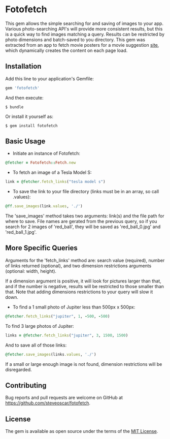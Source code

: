 # Fotofetch

This gem allows the simple searching for and saving of images to your app. Various photo-searching API's will provide more consistent results, but this is a quick way to find images matching a query. Results can be restricted by photo dimensions and batch-saved to you directory. This gem was extracted from an app to fetch movie posters for a movie suggestion [site](http://www.nonshittymovies.com), which dynamically creates the content on each page load.

## Installation

Add this line to your application's Gemfile:

```ruby
gem 'fotofetch'
```

And then execute:

    $ bundle

Or install it yourself as:

    $ gem install fotofetch

## Basic Usage  

- Initiate an instance of Fotofetch:  
```ruby
@fetcher = Fotofetch::Fetch.new
```
- To fetch an image of a Tesla Model S:
```ruby
link = @fetcher.fetch_links("tesla model s")
```  
- To save the link to your file directory (links must be in an array, so call .values):
```ruby
@ff.save_images(link.values, './')
```  
The 'save_images' method takes two arguments: link(s) and the file path for where to save. File names are gerated from the previous query, so if you search for 2 images of 'red_ball', they will be saved as 'red_ball_0.jpg' and 'red_ball_1.jpg'.

## More Specific Queries
Arguments for the 'fetch_links' method are: search value (required), number of links returned (optional), and two dimension restrictions arguments (optional: width, height).  

If a dimension argument is positive, it will look for pictures larger than that,
and if the number is negative, results will be restricted to those smaller than that. Note that adding dimensions restrictions to your query will slow it down.

- To find a 1 small photo of Jupiter less than 500px x 500px:
```ruby
@fetcher.fetch_links("jupiter", 1, -500, -500)
```
To find 3 large photos of Jupiter:
```ruby
links = @fetcher.fetch_links("jupiter", 3, 1500, 1500)
```
And to save all of those links:
```ruby
@fetcher.save_images(links.values, './')
```
If a small or large enough image is not found, dimension restrictions will be disregarded.


## Contributing

Bug reports and pull requests are welcome on GitHub at https://github.com/steveoscar/fotofetch.


## License

The gem is available as open source under the terms of the [MIT License](http://opensource.org/licenses/MIT).
